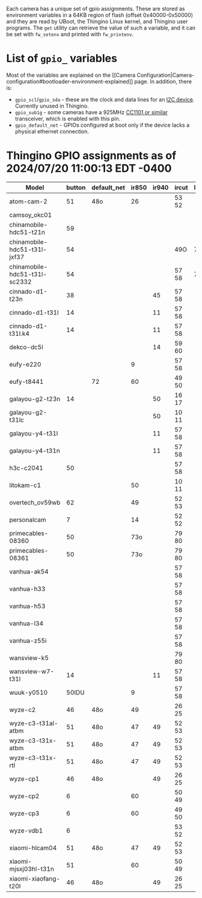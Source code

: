 Each camera has a unique set of gpio assignments.  These are stored as environment variables in a 64KB region of flash (offset 0x40000-0x50000) and they are read by UBoot, the Thingino Linux kernel, and Thingino user programs.  The `get` utility can retrieve the value of such a variable, and it can be set with `fw_setenv` and printed with `fw_printenv`.

# List of `gpio_` variables

Most of the variables are explained on the [[Camera Configuration|Camera-configuration#bootloader-environment-explained]] page.
In addition, there is:

- `gpio_scl`/`gpio_sda` - these are the clock and data lines for an [I2C device](https://en.wikipedia.org/wiki/I%C2%B2C).  Currently unused in Thingino.
- `gpio_sub1g` - some cameras have a 925MHz [CC1101 or similar](https://www.ti.com/product/CC1101) transceiver, which is enabled with this pin.
- `gpio_default_net` - GPIOs configured at boot only if the device lacks a physical ethernet connection.

# Thingino GPIO assignments as of 2024/07/20 11:00:13 EDT -0400

| Model | button|default_net|ir850|ir940|ircut|lds|led_b|led_g|led_r|led_w|led_y|mmc_cd|mmc_power|motor_h|motor_v|scl|sda|speaker|sub1g|usb_en|white|wlan
| --- | --- | --- | --- | --- | --- | --- | --- | --- | --- | --- | --- | --- | --- | --- | --- | --- | --- | --- | --- | --- | --- | --- |
| atom-cam-2 |51 | 48o | 26 |  | 53 52 |  |  |  |  |  |  | 59 | 48o |  |  |  |  | 63 |  |  |  | 57O|
| camsoy_okc01 | |  |  |  |  |  |  |  |  |  |  | 61 | 62 |  |  | 85 | 57 |  |  |  |  | |
| chinamobile-hdc51-t21n |59 |  |  |  |  |  | 52o |  | 53o |  |  | 51 |  |  |  |  |  | 63 |  |  |  | 62o|
| chinamobile-hdc51-t31l-jxf37 |54 |  |  |  | 49O | 7 | 53o |  | 52o |  |  | 51 |  |  |  |  |  | 63 |  |  |  | |
| chinamobile-hdc51-t31l-sc2332 |54 |  |  |  | 57 58 | 7 | 53o |  | 52o |  |  | 51 |  |  |  |  |  | 63 |  |  |  | |
| cinnado-d1-t23n |38 |  |  | 45 | 57 58 |  | 40 |  | 46 |  |  | 50 |  | 49 63 62 61 | 52 53 64 59 |  |  | 39o |  |  |  | 47o|
| cinnado-d1-t31l |14 |  |  | 11 | 57 58 |  | 9 |  | 8 |  |  | 50 |  | 49 63 62 61 | 52 53 64 59 |  |  | 7o |  |  |  | 47O|
| cinnado-d1-t31l.k4 |14 |  |  | 11 | 57 58 |  |  |  |  |  |  | 50 |  | 49 63 62 61 | 52 53 64 59 |  |  |  |  |  |  | 47O|
| dekco-dc5l | |  |  | 14 | 59 60 |  | 57 | 58 |  |  |  | 49 |  | 63 62 61 51 | 54 52 53 41 |  |  | 42 |  |  | 47 | 43o|
| eufy-e220 | |  | 9 |  | 57 58 |  |  |  |  |  |  | 49 |  | 61 62 63 51 | 64 53 52 54 |  |  |  |  |  |  | 8O|
| eufy-t8441 | | 72 | 60 |  | 49 50 |  |  |  |  |  |  | 58 |  |  |  |  |  |  |  |  | 59 | 48O|
| galayou-g2-t23n |14 |  |  | 50 | 16 17 |  | 35 |  |  |  |  | 49 |  | 54 52 53 64 | 61 62 63 51 | 58i | 57i | 7 |  |  |  | 6O|
| galayou-g2-t31lc | |  |  | 50 | 10 11 |  | 9o |  |  |  |  | 49 |  | 61 62 63 51 | 54 52 53 64 |  |  |  |  |  |  | |
| galayou-y4-t31l | |  |  | 11 | 57 58 |  |  |  |  |  |  | 50 |  | 49 63 62 61 | 52 53 64 59 |  |  |  |  |  |  | 17o|
| galayou-y4-t31n | |  |  | 11 | 57 58 |  |  |  |  |  |  | 50 |  | 49 63 62 61 | 52 53 64 59 |  |  |  |  |  |  | 17o|
| h3c-c2041 |50 |  |  |  | 57 58 |  | 16o |  | 17o |  |  | 49 |  |  |  |  |  |  |  |  |  | 10|
| litokam-c1 | |  | 50 |  | 10 11 |  |  | 8 | 9 |  |  | 49 |  |  |  |  |  |  |  |  |  | 6O|
| overtech_ov59wb |62 |  | 49 |  | 52 53 |  |  |  | 57 | 50 |  | 59 |  |  |  |  |  | 63O |  |  |  | 61o|
| personalcam |7 |  | 14 |  | 52 52 |  | 48 |  |  |  | 47 | 50 | 39o | 57 49 51 54 | 63 62 61 60 |  |  | 8 |  |  |  | |
| primecables-08360 |50 |  | 73o |  | 79 80 |  |  |  |  |  |  | 52 |  |  |  | 39i | 48i | 63O |  |  |  | |
| primecables-08361 |50 |  | 73o |  | 79 80 |  |  |  |  |  |  | 52 |  | 81 82 60 53 | 77 76 75 78 | 39i | 48i | 63O |  |  |  | |
| vanhua-ak54 | |  |  |  | 57 58 |  |  |  |  |  |  |  |  |  |  |  |  |  |  |  |  | |
| vanhua-h33 | |  |  |  | 57 58 |  |  |  |  |  |  |  |  | 63 62 61 60 | 59 52 53 49 |  |  |  |  |  |  | |
| vanhua-h53 | |  |  |  | 57 58 |  |  |  |  |  |  |  |  | 63 62 61 60 | 59 52 53 49 |  |  |  |  |  |  | 14O|
| vanhua-l34 | |  |  |  | 57 58 |  |  |  |  |  |  |  |  |  |  |  |  |  |  |  |  | |
| vanhua-z55i | |  |  |  | 57 58 |  |  |  |  |  |  |  |  |  |  |  |  |  |  |  |  | |
| wansview-k5 | |  |  |  | 79 80 |  | 73 |  | 72 |  |  | 52 |  |  |  |  |  |  |  |  |  | |
| wansview-w7-t31l |14 |  |  | 11 | 57 58 |  |  |  |  |  |  | 50 |  | 49 61 62 63 | 52 59 64 53 |  |  |  |  |  |  | 17o|
| wuuk-y0510 |50IDU |  | 9 |  | 57 58 |  | 16 |  | 17 |  |  | 49 |  | 61 62 63 51 | 64 53 52 54 |  |  |  |  |  |  | 8O|
| wyze-c2 |46 | 48o | 49 |  | 26 25 |  |  |  |  |  |  | 43 | 48o |  |  |  |  | 63 |  |  |  | 62O|
| wyze-c3-t31al-atbm |51 | 48o | 47 | 49 | 52 53 |  | 39o |  | 38o |  |  | 59 | 48o |  |  |  |  | 63 |  |  |  | 57O|
| wyze-c3-t31x-atbm |51 | 48o | 47 | 49 | 52 53 |  |  |  |  |  |  | 59 | 48o |  |  |  |  | 63 |  |  |  | 57O|
| wyze-c3-t31x-rtl |51 | 48o | 47 | 49 | 52 53 |  |  |  |  |  |  | 59 | 48o |  |  |  |  | 63 |  |  |  | 57O|
| wyze-cp1 |46 | 48o |  | 49 | 26 25 |  | 39 |  |  |  | 38 | 43 | 48o | 54 53 52 51 | 80 79 76 75 |  |  | 63 |  | 47 |  | 62O|
| wyze-cp2 |6 |  | 60 |  | 50 49 |  |  |  |  |  |  | 48 | 47o 54o | 52 53 57 51 | 59 61 62 63 |  |  | 7 |  |  |  | 58O|
| wyze-cp3 |6 |  | 60 |  | 49 50 |  | 39o |  |  |  | 38o | 48 |  | 51 57 53 52 | 63 62 61 59 |  |  | 7 |  |  |  | |
| wyze-vdb1 |6 |  |  |  | 53 52 |  | 39 |  |  |  | 38 | 62 |  |  |  |  |  | 58 | 61 |  | 49 | 57O|
| xiaomi-hlcam04 |51 | 48o | 47 | 49 | 52 53 |  |  |  |  |  |  | 59 | 48o |  |  |  |  | 63 |  |  |  | 57O|
| xiaomi-mjsxj03hl-t31n |51 |  | 60 |  | 50 49 |  |  |  |  |  |  | 47 |  |  |  |  |  |  |  |  |  | 62O|
| xiaomi-xiaofang-t20l |46 | 48o |  | 49 | 26 25 |  | 39 |  |  |  | 38 | 43 | 48o | 51 52 53 54 | 75 76 79 80 |  |  | 63 |  | 47 |  | 62O|
